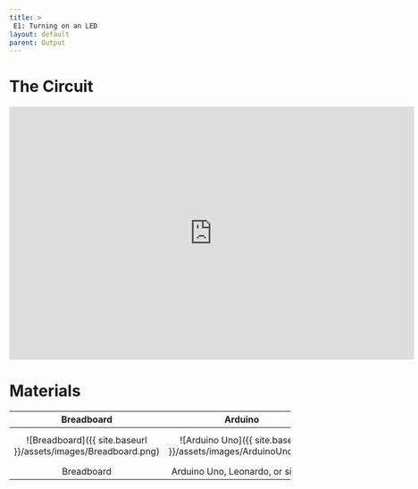 ```yaml
---
title: >
 E1: Turning on an LED
layout: default
parent: Output
---
```

# The Circuit

<iframe width="725" height="453" src="https://www.tinkercad.com/embed/dUFh1mcgHkJ?editbtn=1" frameborder="0" marginwidth="0" marginheight="0" scrolling="no"></iframe>

# Materials

| Breadboard | Arduino | LED | Resistor |
|:-----:|:-----:|:-----:|:-----:|
| ![Breadboard]({{ site.baseurl }}/assets/images/Breadboard.png) | ![Arduino Uno]({{ site.baseurl }}/assets/images/ArduinoUno.png) | ![LED]({{ site.baseurl }}/assets/images/LED.png) | ![220 Ohm Resistor]({{ site.baseurl }}/assets/images/Resistor.png) |
| Breadboard | Arduino Uno, Leonardo, or similar  | Red LED | 220Ω Resistor |